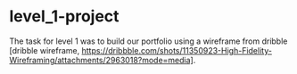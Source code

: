# level_1-project
The task for level 1 was to build our portfolio using a wireframe from dribble [dribble wireframe, https://dribbble.com/shots/11350923-High-Fidelity-Wireframing/attachments/2963018?mode=media].
